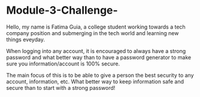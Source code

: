 # Module-3-Challenge-

Hello, my name is Fatima Guia, a college student working towards a tech company position and submerging in the
tech world and learning new things eveyday. 

When logging into any account, it is encouraged to always have a strong password and what better way than to have a password generator to make sure you information/account is 100% secure.
 
The main focus of this is to be able to give a person the best security to any account, information, etc. What better way to keep information safe and secure than to start with a strong password!
